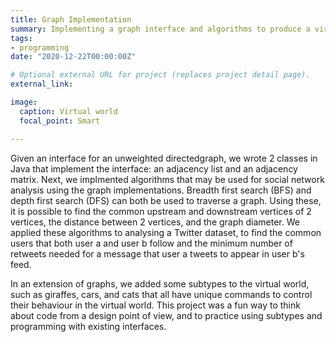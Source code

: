 ```yaml
---
title: Graph Implementation
summary: Implementing a graph interface and algorithms to produce a virtual world
tags:
- programming
date: "2020-12-22T00:00:00Z"

# Optional external URL for project (replaces project detail page).
external_link: 

image:
  caption: Virtual world
  focal_point: Smart

---
```


Given an interface for an unweighted directedgraph, we wrote 2 classes in Java that implement the interface: an adjacency list and an adjacency matrix.
Next, we implmented algorithms that may be used for social network analysis using the graph implementations.
Breadth first search (BFS) and depth first search (DFS) can both be used to traverse a graph.
Using these, it is possible to find the common upstream and downstream vertices of 2 vertices, the distance between 2 vertices, and 
the graph diameter. We applied these algorithms to analysing a Twitter dataset, to find the common users that both user a and user b follow
and the minimum number of retweets needed for a message that user a tweets to appear in user b's feed. 

In an extension of graphs, we added some subtypes to the virtual world, such as giraffes, cars, and cats that all have unique commands to control 
their behaviour in the virtual world. This project was a fun way to think about code from a design point of view, and 
to practice using subtypes and programming with existing interfaces.  